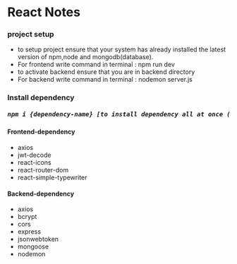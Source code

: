 <h1>React Notes</h1>
<h3>project setup</h3>
<ul>
	<li>to setup project ensure that your system has already installed the latest version of npm,node and mongodb(database).</li>
	<li>For frontend write command in terminal :  npm run dev</li>
	<li>to activate backend ensure that you are in backend directory</li>
	<li>For backend write command in terminal :  nodemon server.js</li>
</ul>

<h3>Install dependency</h3>
<h5><pre>npm i {dependency-name} [to install dependency all at once (npm i {dependency-name} {dependency-name} {dependency-name})  give space between {dependency-name}]</pre></h5>
<h4>Frontend-dependency</h4>
	<ul>
		<li>axios</li>
		<li>jwt-decode</li>
		<li>react-icons</li>
		<li>react-router-dom</li>
		<li>react-simple-typewriter</li>
	</ul>
<h4>Backend-dependency</h4>
	<ul>
		<li>axios</li>
		<li>bcrypt</li>
		<li>cors</li>
		<li>express</li>
		<li>jsonwebtoken</li>
		<li>mongoose</li>
		<li>nodemon</li>
	</ul>